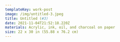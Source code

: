 ```yaml
---
templateKey: work-post
image: /img/untitled-3.jpeg
title: Untitled (#3)
date: 2021-11-04T21:52:18.220Z
materials: Acrylic, ink, oil, and charcoal on paper
size: 22 x 30 in (55.88 x 76.2 cm)
---
```

